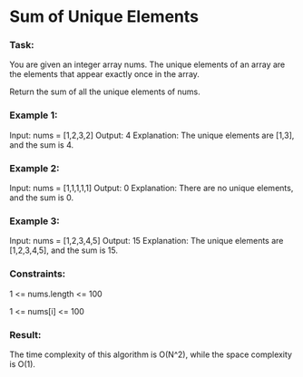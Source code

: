 # Sum of Unique Elements

### Task:

You are given an integer array nums. 
The unique elements of an array are the elements that appear exactly once in the array.

Return the sum of all the unique elements of nums.

### Example 1:

Input: nums = [1,2,3,2]
Output: 4
Explanation: The unique elements are [1,3], and the sum is 4.

### Example 2:

Input: nums = [1,1,1,1,1]
Output: 0
Explanation: There are no unique elements, and the sum is 0.

### Example 3:

Input: nums = [1,2,3,4,5]
Output: 15
Explanation: The unique elements are [1,2,3,4,5], and the sum is 15.

### Constraints:

1 <= nums.length <= 100

1 <= nums[i] <= 100

### Result: 

The time complexity of this algorithm is O(N^2), while the space complexity is O(1).